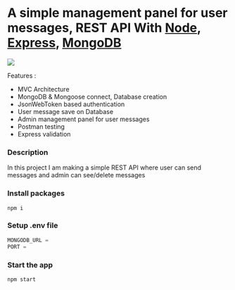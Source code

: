 # A simple management panel for user messages, REST API With [Node](https://nodejs.org/), [Express](https://expressjs.com/), [MongoDB](https://www.mongodb.com/)

<img src="https://github.com/AshkanHagh/express-Book-Store/raw/master/images/hero-rest-large@2x.jpg" max-width="100%"/>

Features :

* MVC Architecture
* MongoDB & Mongoose connect, Database creation
* JsonWebToken  based authentication
* User message save on Database
* Admin management panel for user messages
* Postman testing
* Express validation

### Description

In this project I am making a simple REST API where user can send messages and admin can see/delete messages

### Install packages
```
npm i
```

### Setup .env file
``` javascript
MONGODB_URL = 
PORT = 
```

### Start the app
```
npm start
```